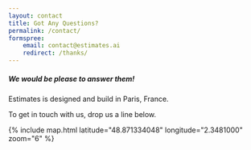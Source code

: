 ```yaml
---
layout: contact
title: Got Any Questions?
permalink: /contact/
formspree:
    email: contact@estimates.ai
    redirect: /thanks/
---
```


##### We would be please to answer them!

Estimates is designed and build in Paris, France.

To get in touch with us, drop us a line below.

{% include map.html latitude="48.871334048" longitude="2.3481000" zoom="6" %}
